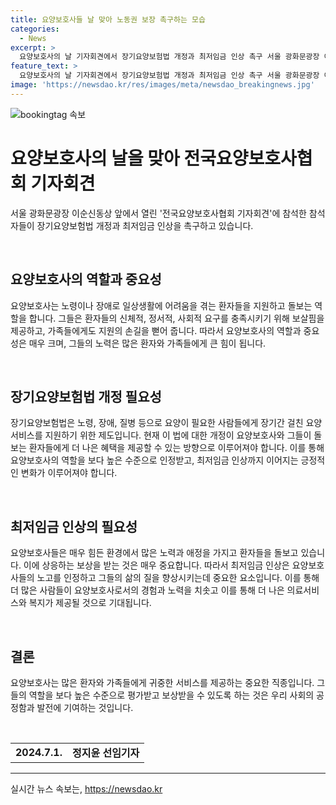 ```yaml
---
title: 요양보호사들 날 맞아 노동권 보장 촉구하는 모습
categories:
  - News
excerpt: >
  요양보호사의 날 기자회견에서 장기요양보험법 개정과 최저임금 인상 촉구 서울 광화문광장 이순신동상 앞에서 열린 요양보호사의 날 기자회견에 참석한 참석자들이 2024년 7월 1일, 장기요양보험법 개정과 최저임금 인상을 촉구하고 있다. 이는 요양보호사의 근로환경과 보상에 대한 관심을 끌며 사회적 관심을 끌고 있다.
feature_text: >
  요양보호사의 날 기자회견에서 장기요양보험법 개정과 최저임금 인상 촉구 서울 광화문광장 이순신동상 앞에서 열린 요양보호사의 날 기자회견에 참석한 참석자들이 2024년 7월 1일, 장기요양보험법 개정과 최저임금 인상을 촉구하고 있다. 이는 요양보호사의 근로환경과 보상에 대한 관심을 끌며 사회적 관심을 끌고 있다.
image: 'https://newsdao.kr/res/images/meta/newsdao_breakingnews.jpg'
---
```


<p><img src="https://newsdao.kr/res/images/meta/newsdao_breakingnews.jpg" alt="bookingtag 속보" /></p>

<h1 data-ke-size="size26">요양보호사의 날을 맞아 전국요양보호사협회 기자회견</h1>

<p data-ke-size="size16">서울 광화문광장 이순신동상 앞에서 열린 '전국요양보호사협회 기자회견'에 참석한 참석자들이 장기요양보험법 개정과 최저임금 인상을 촉구하고 있습니다.</p>

<p data-ke-size="size16">&nbsp;</p>

<h2 data-ke-size="size26">요양보호사의 역할과 중요성</h2>

<p data-ke-size="size16">요양보호사는 노령이나 장애로 일상생활에 어려움을 겪는 환자들을 지원하고 돌보는 역할을 합니다. 그들은 환자들의 신체적, 정서적, 사회적 요구를 충족시키기 위해 보살핌을 제공하고, 가족들에게도 지원의 손길을 뻗어 줍니다. 따라서 요양보호사의 역할과 중요성은 매우 크며, 그들의 노력은 많은 환자와 가족들에게 큰 힘이 됩니다.</p>

<p data-ke-size="size16">&nbsp;</p>

<h2 data-ke-size="size26">장기요양보험법 개정 필요성</h2>

<p data-ke-size="size16">장기요양보험법은 노령, 장애, 질병 등으로 요양이 필요한 사람들에게 장기간 걸친 요양서비스를 지원하기 위한 제도입니다. 현재 이 법에 대한 개정이 요양보호사와 그들이 돌보는 환자들에게 더 나은 혜택을 제공할 수 있는 방향으로 이루어져야 합니다. 이를 통해 요양보호사의 역할을 보다 높은 수준으로 인정받고, 최저임금 인상까지 이어지는 긍정적인 변화가 이루어져야 합니다.</p>

<p data-ke-size="size16">&nbsp;</p>

<h2 data-ke-size="size26">최저임금 인상의 필요성</h2>

<p data-ke-size="size16">요양보호사들은 매우 힘든 환경에서 많은 노력과 애정을 가지고 환자들을 돌보고 있습니다. 이에 상응하는 보상을 받는 것은 매우 중요합니다. 따라서 최저임금 인상은 요양보호사들의 노고를 인정하고 그들의 삶의 질을 향상시키는데 중요한 요소입니다. 이를 통해 더 많은 사람들이 요양보호사로서의 경험과 노력을 치솟고 이를 통해 더 나은 의료서비스와 복지가 제공될 것으로 기대됩니다.</p>

<p data-ke-size="size16">&nbsp;</p>

<h2 data-ke-size="size26">결론</h2>

<p data-ke-size="size16">요양보호사는 많은 환자와 가족들에게 귀중한 서비스를 제공하는 중요한 직종입니다. 그들의 역할을 보다 높은 수준으로 평가받고 보상받을 수 있도록 하는 것은 우리 사회의 공정함과 발전에 기여하는 것입니다.</p>

<p data-ke-size="size16">&nbsp;</p>

<table>
    <tbody>
        <tr>
            <td style="text-align: center; height: 17px;"><b>2024.7.1.</b></td>
            <td style="text-align: center; height: 17px;"><b>정지윤 선임기자</b></td>
        </tr>
    </tbody>
</table>

<p><hr></p>
실시간 뉴스 속보는, <a href="https://newsdao.kr" rel="dofollow">https://newsdao.kr</a>



